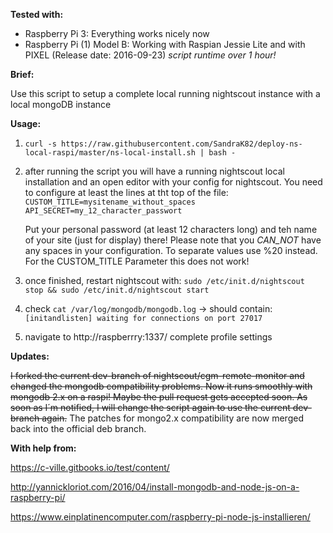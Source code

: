__Tested with:__

- Raspberry Pi 3: Everything works nicely now
- Raspberry Pi (1) Model B: Working with Raspian Jessie Lite and with PIXEL (Release date: 2016-09-23) *script runtime over 1 hour!*

__Brief:__

Use this script to setup a complete local running nightscout instance with a local mongoDB instance

__Usage:__

 1. `curl -s https://raw.githubusercontent.com/SandraK82/deploy-ns-local-raspi/master/ns-local-install.sh | bash -`
 2. after running the script you will have a running nightscout local installation and an open editor with your config for nightscout. You need to configure at least the lines at tht top of the file:
    `CUSTOM_TITLE=mysitename_without_spaces`
    `API_SECRET=my_12_character_passwort`

    Put your personal password (at least 12 characters long) and teh name of your site (just for display) there!
    Please note that you _CAN_NOT_ have any spaces in your configuration. To separate values use %20 instead. For the CUSTOM_TITLE Parameter this does not work!
 3. once finished, restart nightscout with: `sudo /etc/init.d/nightscout stop && sudo /etc/init.d/nightscout start`
 4. check `cat /var/log/mongodb/mongodb.log` -> should contain: `[initandlisten] waiting for connections on port 27017`
 5. navigate to http://raspberrry:1337/ complete profile settings


__Updates:__

~~I forked the current dev-branch of nightscout/cgm-remote-monitor and changed the mongodb compatibility problems. Now it runs smoothly with mongodb 2.x on a raspi!
Maybe the pull request gets accepted soon. As soon as I´m notified, I will change the script again to use the current dev-branch again.~~
The patches for mongo2.x compatibility are now merged back into the official deb branch.

__With help from:__

https://c-ville.gitbooks.io/test/content/

http://yannickloriot.com/2016/04/install-mongodb-and-node-js-on-a-raspberry-pi/

https://www.einplatinencomputer.com/raspberry-pi-node-js-installieren/
